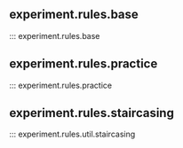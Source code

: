## experiment.rules.base

::: experiment.rules.base

## experiment.rules.practice

::: experiment.rules.practice

## experiment.rules.staircasing

::: experiment.rules.util.staircasing
